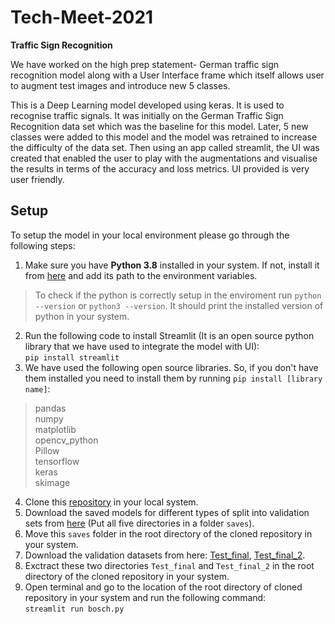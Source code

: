 # Tech-Meet-2021
**Traffic Sign Recognition**

We have worked on the high prep statement- German traffic sign recognition model along with a User Interface frame which itself allows user to augment test images and introduce new 5 classes.

This is a Deep Learning model developed using keras. It is used to recognise traffic signals. It was initially on the German Traffic Sign Recognition data set which was the baseline for this model. Later, 5 new classes were added to this model and the model was retrained to increase the difficulty of the data set. Then using an app called streamlit, the UI was created that enabled the user to play with the augmentations and visualise the results in terms of the accuracy and loss metrics. UI provided is very user friendly.

## Setup

To setup the model in your local environment please go through the following steps:

1. Make sure you have **Python 3.8** installed in your system. If not, install it from [here](https://www.python.org/downloads/) and add its path to the environment variables.
> To check if the python is correctly setup in the enviroment run `python --version` or `python3 --version`. It should print the installed version of python in your system. 
2. Run the following code to install Streamlit (It is an open source python library that we have used to integrate the model with UI): <br>
`pip install streamlit`
3. We have used the following open source libraries. So, if you don't have them installed you need to install them by running `pip install [library name]`:
> pandas <br>
> numpy <br>
> matplotlib <br> 
> opencv_python <br>
> Pillow <br>
> tensorflow <br>
> keras <br>
> skimage <br>
4. Clone this [repository](https://github.com/Reuben27/Tech-Meet-2021) in your local system.
5. Download the saved models for different types of split into validation sets from [here](https://drive.google.com/drive/folders/1UKzvVVbGQmNWUxUzGlzk0ABMG1Xbvmz6?usp=sharing) (Put all five directories in a folder `saves`).
6. Move this `saves` folder in the root directory of the cloned repository in your system.
7. Download the validation datasets from here: [Test_final](https://drive.google.com/file/d/14NTQmkHsTPMXQC86hgAPFDbQ2fULLLDg/view?usp=sharing), [Test_final_2](https://drive.google.com/file/d/13dWBaCmOG_FcHH4d5GvuRRcC8iLnKYsC/view?usp=sharing). 
8. Exctract these two directories `Test_final` and `Test_final_2` in the root directory of the cloned repository in your system.
9. Open terminal and go to the location of the root directory of cloned repository in your system and run the following command: <br>
`streamlit run bosch.py`
